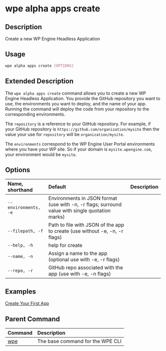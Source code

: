 # wpe alpha apps create

## Description
Create a new WP Engine Headless Application

## Usage

```bash
wpe alpha apps create [OPTIONS]
```

## Extended Description

The `wpe alpha apps create` command allows you to create a new WP Engine Headless Application. You provide the GitHub repository you want to use, the environments you want to deploy, and the name of your app. Running the command will deploy the code from your repository to the corresponding environments.

The `repository` is a reference to your GitHub repository. For example, if your GitHub repository is `https://github.com/organization/mysite` then the value your use for `repository` will be `organization/mysite`.

The `environments` correspond to the WP Engine User Portal environments where you have your WP site. So if your domain is `mysite.wpengine.com`, your environment would be `mysite`.

## Options

| Name, shorthand | Default | Description                                                                                |
|:----------------|:--------|:-------------------------------------------------------------------------------------------|
| `--environments, -e` | Environments in JSON format (use with -n, -r flags; surround value with single quotation marks) |
| `--filepath, -f`     | Path to file with JSON of the app to create (use without -e, -n, -r flags)                      |
| `--help, -h`         | help for create                                                                                 |
| `--name, -n`         | Assign a name to the app (optional use with -e, -r flags)                                       |
| `--repo, -r`         | GitHub repo associated with the app (use with -e, -n flags)                                     |

## Examples

[Create Your First App](/guides/getting-started/create-app)

## Parent Command
| Command | Description                                                                              |
|:--------|:-----------------------------------------------------------------------------------------|
| [wpe](/reference/cli/wpe/)                  | The base command for the WPE CLI                     |